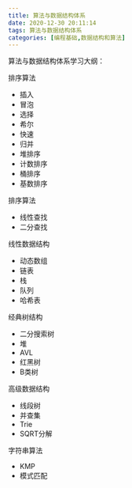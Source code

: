 ```yaml
---
title: 算法与数据结构体系
date: 2020-12-30 20:11:14
tags: 算法与数据结构体系
categories: [编程基础,数据结构和算法]
---
```


算法与数据结构体系学习大纲：

<!--more-->

排序算法

- 插入
- 冒泡
- 选择
- 希尔
- 快速
- 归并
- 堆排序
- 计数排序
- 桶排序
- 基数排序



排序算法

- 线性查找
- 二分查找



线性数据结构

- 动态数组
- 链表
- 栈
- 队列
- 哈希表



经典树结构

- 二分搜索树
- 堆
- AVL
- 红黑树
- B类树



高级数据结构

- 线段树
- 并查集
- Trie
- SQRT分解



字符串算法

- KMP
- 模式匹配